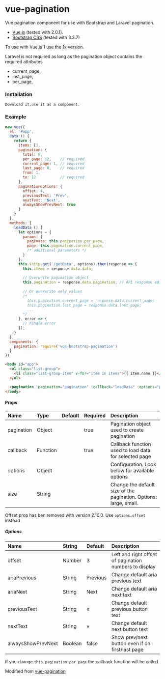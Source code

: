 # vue-pagination
Vue pagination component for use with Bootstrap and Laravel pagination.

* [Vue.js](http://vuejs.org/) (tested with 2.0.1).
* [Bootstrap CSS](http://getbootstrap.com/) (tested with 3.3.7)

To use with Vue.js 1 use the 1x version.

Laravel is not required as long as the pagination object contains the required attributes
* current_page,
* last_page,
* per_page,

### Installation
    Download it,use it as a component.

### Example
```js
new Vue({
  el: '#app',
  data () {
    return {
      items: [],
      pagination: {
        total: 0,
        per_page: 12,    // required
        current_page: 1, // required
        last_page: 0,    // required
        from: 1,
        to: 12           // required
      },
      paginationOptions: {
		offset: 4,
        previousText: 'Prev',
        nextText: 'Next',
        alwaysShowPrevNext: true
      }
    }
  },
  methods: {
    loadData () {
      let options = {
        params: {
          paginate: this.pagination.per_page,
          page: this.pagination.current_page,
          /* additional parameters */
        }
      };
      this.$http.get('/getData', options).then(response => {
        this.items = response.data.data;
        
        // Overwrite pagination object
        this.pagination = response.data.pagination; // API response edited to have pagination data under pagination object
        
        // Or overwrite only values
        /*
          this.pagination.current_page = response.data.current_page;
          this.pagination.last_page = response.data.last_page;
          ...
        */
      }, error => {
        // handle error
      });
    }
  },
  components: {
    pagination: require('vue-bootstrap-pagination')
  }
})
```

```html
<body id="app">
  <ul class="list-group">
    <li class="list-group-item" v-for="item in items">{{ item.name }}</li>
  </ul>

  <pagination :pagination="pagination" :callback="loadData" :options="paginationOptions"></pagination>
</body>
```

#### Props
| Name          | Type     | Default | Required | Description
| :------------ | :--------| :-------| :--------| :-----------
| pagination    | Object   |         | true     | Pagination object used to create pagination
| callback      | Function |         | true     | Callback function used to load data for selected page
| options       | Object   |         |          | Configuration. Look below for available options
| size          | String   |         |          | Change the default size of the pagination. Options: large, small.

Offset prop has ben removed with version 2.10.0. Use `options.offset` instead

##### Options
| Name                | String  | Default     | Description
| :-------------------| :-------| :-----------| :-------
| offset              | Number  | 3           | Left and right offset of pagination numbers to display
| ariaPrevious        | String  | Previous    | Change default aria previous text
| ariaNext            | String  | Next        | Change default aria next text
| previousText        | String  | «           | Change default previous button text
| nextText            | String  | »           | Change default next button text
| alwaysShowPrevNext  | Boolean | false       | Show prev/next button even if on first/last page

If you change `this.pagination.per_page` the callback function will be called

Modified from [vue-pagination](https://github.com/Media24si/vue-pagination)